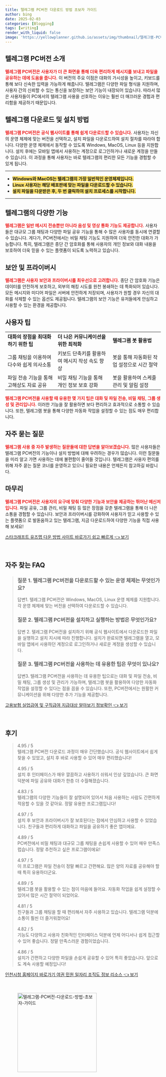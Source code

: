 ```yaml
---
title: 텔레그램 PC버전 다운로드 방법 초보자 가이드
author: bing
date: 2025-02-03
categories: [Blogging]
tags: [writing]
render_with_liquid: false
image: 'https://yellowplanner.github.io/assets/img/thumbnail/텔레그램-PC버전-다운로드-방법-초보자-가이드.webp'
---
```



<h2 id='텔레그램_PC버전_소개'>텔레그램 PC버전 소개</h2>

<p><b><span style="color: #ee2323;">텔레그램 PC버전은 사용자가 더 큰 화면을 통해 더욱 편리하게 메시지를 보내고 파일을 공유하는 데에 도움을 줍니다.</span></b> 이 버전의 주요 이점은 대화의 가시성을 높이고, 키보드를 통해 보다 신속한 입력을 가능하게 해줍니다. 텔레그램은 다양한 파일 형식을 지원하며, 사용자 간의 신뢰할 수 있는 통신을 보장하는 보안 기능이 내장되어 있습니다. 따라서 많은 사용자들이 PC에서의 텔레그램 사용을 선호하는 이유는 훨씬 더 매끄러운 경험과 편리함을 제공하기 때문입니다.</p>

<h2 id='텔레그램_다운로드_및_설치'>텔레그램 다운로드 및 설치 방법</h2>

<p><b><span style="color: #ee2323;">텔레그램 PC버전은 공식 웹사이트를 통해 쉽게 다운로드할 수 있습니다.</span></b> 사용자는 자신의 운영 체제에 맞는 버전을 선택하고, 설치 파일을 다운로드하여 설치 절차를 따라야 합니다. 다양한 운영 체제에서 동작할 수 있도록 Windows, MacOS, Linux 등을 지원합니다. 설치 후에는 모바일 앱에서 사용하는 계정으로 로그인하거나 새로운 계정을 만들 수 있습니다. 이 과정을 통해 사용자는 바로 텔레그램의 편리한 모든 기능을 경험할 수 있게 됩니다.</p>

<hr />

<ul>
    <li><b><span style="background-color: #ffe066;">Windows와 MacOS는 텔레그램의 가장 일반적인 운영체제입니다.</span></b></li>
    <li><b><span style="background-color: #ffe066;">Linux 사용자는 해당 배포판에 맞는 파일을 다운로드할 수 있습니다.</span></b></li>
    <li><b><span style="background-color: #ffe066;">설치 파일을 다운받은 후, 두 번 클릭하여 설치 프로세스를 시작합니다.</span></b></li>
</ul>

<hr />

<h2 id='텔레그램의_다양한_기능'>텔레그램의 다양한 기능</h2>

<p><b><span style="color: #ee2323;">텔레그램은 일반 메시지 전송뿐만 아니라 음성 및 영상 통화 기능도 제공합니다.</span></b> 사용자들은 대규모 그룹 채팅과 다양한 파일 공유 기능을 통해 수 많은 사용자를 동시에 연결할 수 있습니다. 게다가, PC버전에서는 비밀 채팅 기능도 지원하여 더욱 안전한 대화가 가능합니다. 특히, 텔레그램은 종단 간 암호화를 통해 사용자의 개인 정보와 대화 내용을 보호하여 더욱 믿을 수 있는 플랫폼이 되도록 노력하고 있습니다.</p>

<h2 id='보안_및_프라이버시'>보안 및 프라이버시</h2>

<p><b><span style="color: #ee2323;">텔레그램은 사용자 보안과 프라이버시를 최우선으로 고려합니다.</span></b> 종단 간 암호화 기능은 데이터를 안전하게 보호하고, 외부의 해킹 시도를 원천 봉쇄하는 데 특화되어 있습니다. 모든 메시지와 미디어 파일은 서버에 안전하게 저장되며, 사용자가 원할 경우 자신의 대화를 삭제할 수 있는 옵션도 제공됩니다. 텔레그램의 보안 기능은 유저들에게 안심하고 사용할 수 있는 환경을 제공합니다.</p>

<h2 id='사용자_팁'>사용자 팁</h2>

<table>
    <tr>
        <td><b>대화의 장점을 최대화하기 위한 팁</b></td>
        <td><b>더 나은 커뮤니케이션을 위한 최적화</b></td>
        <td><b>텔레그램 봇 활용법</b></td>
    </tr>
    <tr>
        <td>그룹 채팅을 이용하여 다수와 쉽게 의사소통</td>
        <td>키보드 단축키를 활용하여 메시지 작성 속도 향상</td>
        <td>봇을 통해 자동화된 작업 설정으로 시간 절약</td>
    </tr>
    <tr>
        <td>파일 전송 기능을 통해 고해상도 자료 공유</td>
        <td>비밀 채팅 기능을 통해 개인 정보 보호 강화</td>
        <td>봇을 활용하여 스케줄 관리 및 알림 설정</td>
    </tr>
</table>

<p><b><span style="color: #ee2323;">텔레그램 PC버전을 사용할 때 유용한 몇 가지 팁은 대화 및 파일 전송, 비밀 채팅, 그룹 생성 및 관리입니다.</span></b> 이러한 기능을 잘 활용하면 보다 편리하고 효과적으로 소통할 수 있습니다. 또한, 텔레그램 봇을 통해 다양한 자동화 작업을 설정할 수 있는 점도 매우 편리합니다.</p>

<h2 id='자주_묻는_질문'>자주 묻는 질문</h2>

<p><b><span style="color: #ee2323;">텔레그램 사용 중 자주 발생하는 질문들에 대한 답변을 알아보겠습니다.</span></b> 많은 사용자들은 텔레그램 PC버전의 기능이나 설치 방법에 대해 우려하는 경우가 많습니다. 이런 질문들을 미리 알고 가면 사용하는 데에 불편함이 줄어들 것입니다. 텔레그램은 사용자 편의를 위해 자주 묻는 질문 코너를 운영하고 있으니 필요한 내용은 언제든지 참고하길 바랍니다.</p>

<h2 id='마무리'>마무리</h2>

<p><b><span style="color: #ee2323;">텔레그램 PC버전은 사용자의 요구에 맞춰 다양한 기능과 보안을 제공하는 뛰어난 메신저입니다.</span></b> 파일 공유, 그룹 관리, 비밀 채팅 등 많은 장점을 갖춘 텔레그램을 통해 더 나은 소통을 경험할 수 있습니다. 보안과 프라이버시를 강화하여 사용자가 믿고 사용할 수 있는 플랫폼으 로 발돋움하고 있는 텔레그램, 지금 다운로드하여 다양한 기능을 직접 사용해 보세요!</p>


<p><a class="click-button" title="스타크래프트 유즈맵 다운 방법 사이트 바로가기 쉽고 빠르게" href="https://yellowplanner.github.io/posts/%EC%8A%A4%ED%83%80%ED%81%AC%EB%9E%98%ED%94%84%ED%8A%B8-%EC%9C%A0%EC%A6%88%EB%A7%B5-%EB%8B%A4%EC%9A%B4-%EB%B0%A9%EB%B2%95-%EC%82%AC%EC%9D%B4%ED%8A%B8-%EB%B0%94%EB%A1%9C%EA%B0%80%EA%B8%B0-%EC%89%BD%EA%B3%A0-%EB%B9%A0%EB%A5%B4%EA%B2%8C/" rel="dofollow">스타크래프트 유즈맵 다운 방법 사이트 바로가기 쉽고 빠르게 👈 보기</a></p><br>
<h2 id='자주_찾는_FAQ'>자주 찾는 FAQ</h2>
<div itemscope="" itemtype="https://schema.org/FAQPage"> 
<blockquote> 
<div itemscope="" itemprop="mainEntity" itemtype="https://schema.org/Question"> 
<h3 itemprop="name">질문 1. 텔레그램 PC버전을 다운로드할 수 있는 운영 체제는 무엇인가요?</h3> 
<div itemscope="" itemprop="acceptedAnswer" itemtype="https://schema.org/Answer"> 
<span itemprop="text"> 
<p>답변1. 텔레그램 PC버전은 Windows, MacOS, Linux 운영 체제를 지원합니다. 각 운영 체제에 맞는 버전을 선택하여 다운로드할 수 있습니다.</p> 
</span> 
</div> 
</div> 

<div itemscope="" itemprop="mainEntity" itemtype="https://schema.org/Question"> 
<h3 itemprop="name">질문 2. 텔레그램 PC버전을 설치하고 실행하는 방법은 무엇인가요?</h3> 
<div itemscope="" itemprop="acceptedAnswer" itemtype="https://schema.org/Answer"> 
<span itemprop="text"> 
<p>답변 2. 텔레그램 PC버전을 설치하기 위해 공식 웹사이트에서 다운로드한 파일을 실행하고 설치 지시에 따라 진행합니다. 설치가 완료되면 텔레그램을 열고, 모바일 앱에서 사용하던 계정으로 로그인하거나 새로운 계정을 생성할 수 있습니다.</p> 
</span> 
</div> 
</div> 

<div itemscope="" itemprop="mainEntity" itemtype="https://schema.org/Question"> 
<h3 itemprop="name">질문 3. 텔레그램 PC버전을 사용하는 데 유용한 팁은 무엇이 있나요?</h3> 
<div itemscope="" itemprop="acceptedAnswer" itemtype="https://schema.org/Answer"> 
<span itemprop="text"> 
<p>답변3. 텔레그램 PC버전을 사용하는 데 유용한 팁으로는 대화 및 파일 전송, 비밀 채팅, 그룹 생성 및 관리가 가능하며, 텔레그램 봇을 활용하여 다양한 자동화 작업을 설정할 수 있다는 점을 꼽을 수 있습니다. 또한, PC버전에서는 원활한 커뮤니케이션을 위해 다양한 추가 기능을 제공합니다.</p> 
</span> 
</div> 
</div> 
</blockquote> 
</div>
<p><a class="click-button" title="고용보험 실업급여 및 구직급여 지급대상 알아보기 정보확인" href="https://yellowplanner.github.io/posts/%EA%B3%A0%EC%9A%A9%EB%B3%B4%ED%97%98-%EC%8B%A4%EC%97%85%EA%B8%89%EC%97%AC-%EB%B0%8F-%EA%B5%AC%EC%A7%81%EA%B8%89%EC%97%AC-%EC%A7%80%EA%B8%89%EB%8C%80%EC%83%81-%EC%95%8C%EC%95%84%EB%B3%B4%EA%B8%B0-%EC%A0%95%EB%B3%B4%ED%99%95%EC%9D%B8/" rel="dofollow">고용보험 실업급여 및 구직급여 지급대상 알아보기 정보확인 👈 보기</a></p><br>
<h2 id='후기'>후기</h2>
<div itemscope itemtype="https://schema.org/Product">
  <blockquote>
  <div itemprop="review" itemscope itemtype="https://schema.org/Review">
      <div itemprop="reviewRating" itemscope itemtype="https://schema.org/Rating"> <span itemprop="ratingValue">4.95</span> / <span itemprop="bestRating">5</span> </div>
      <span itemprop="reviewBody">텔레그램 PC버전 다운로드 과정이 매우 간단했습니다. 공식 웹사이트에서 쉽게 찾을 수 있었고, 설치 후 바로 사용할 수 있어 매우 편리했습니다!</span>
  </div>
  <br>
  <div itemprop="review" itemscope itemtype="https://schema.org/Review">
      <div itemprop="reviewRating" itemscope itemtype="https://schema.org/Rating"> <span itemprop="ratingValue">4.95</span> / <span itemprop="bestRating">5</span> </div>
      <span itemprop="reviewBody">설치 후 인터페이스가 매우 깔끔하고 사용하기 쉬워서 인상 깊었습니다. 큰 화면 덕분에 파일 공유와 대화가 한층 더 수월해졌습니다.</span>
  </div>
  <br>
  <div itemprop="review" itemscope itemtype="https://schema.org/Review">
      <div itemprop="reviewRating" itemscope itemtype="https://schema.org/Rating"> <span itemprop="ratingValue">4.83</span> / <span itemprop="bestRating">5</span> </div>
      <span itemprop="reviewBody">텔레그램의 다양한 기능들이 잘 설명되어 있어서 처음 사용하는 사람도 간편하게 적응할 수 있을 것 같아요. 정말 유용한 프로그램입니다!</span>
  </div>
  <br>
  <div itemprop="review" itemscope itemtype="https://schema.org/Review">
      <div itemprop="reviewRating" itemscope itemtype="https://schema.org/Rating"> <span itemprop="ratingValue">4.97</span> / <span itemprop="bestRating">5</span> </div>
      <span itemprop="reviewBody">설치 후 보안과 프라이버시가 잘 보호된다는 점에서 안심하고 사용할 수 있었습니다. 친구들과 편리하게 대화하고 파일을 공유하기 좋은 앱이에요.</span>
  </div>
  <br>
  <div itemprop="review" itemscope itemtype="https://schema.org/Review">
      <div itemprop="reviewRating" itemscope itemtype="https://schema.org/Rating"> <span itemprop="ratingValue">4.89</span> / <span itemprop="bestRating">5</span> </div>
      <span itemprop="reviewBody">PC버전에서 비밀 채팅과 대규모 그룹 채팅을 손쉽게 사용할 수 있어 매우 만족스럽습니다. 정말 추천하고 싶은 프로그램이에요!</span>
  </div>
  <br>
  <div itemprop="review" itemscope itemtype="https://schema.org/Review">
      <div itemprop="reviewRating" itemscope itemtype="https://schema.org/Rating"> <span itemprop="ratingValue">4.97</span> / <span itemprop="bestRating">5</span> </div>
      <span itemprop="reviewBody">이 프로그램은 파일 전송이 정말 빠르고 간편해요. 많은 양의 자료를 공유해야 할 때 특히 유용하더군요.</span>
  </div>
  <br>
  <div itemprop="review" itemscope itemtype="https://schema.org/Review">
      <div itemprop="reviewRating" itemscope itemtype="https://schema.org/Rating"> <span itemprop="ratingValue">4.89</span> / <span itemprop="bestRating">5</span> </div>
      <span itemprop="reviewBody">텔레그램 봇을 활용할 수 있는 점이 마음에 들어요. 자동화 작업을 쉽게 설정할 수 있어서 많은 시간 절약이 되었어요.</span>
  </div>
  <br>
  <div itemprop="review" itemscope itemtype="https://schema.org/Review">
      <div itemprop="reviewRating" itemscope itemtype="https://schema.org/Rating"> <span itemprop="ratingValue">4.81</span> / <span itemprop="bestRating">5</span> </div>
      <span itemprop="reviewBody">친구들과 그룹 채팅을 할 때 편리해서 자주 사용하고 있습니다. 텔레그램 덕분에 소통이 훨씬 더 즐거워졌어요!</span>
  </div>
  <br>
  <div itemprop="review" itemscope itemtype="https://schema.org/Review">
      <div itemprop="reviewRating" itemscope itemtype="https://schema.org/Rating"> <span itemprop="ratingValue">4.82</span> / <span itemprop="bestRating">5</span> </div>
      <span itemprop="reviewBody">기능도 다양하고 사용자 친화적인 인터페이스 덕분에 언제 어디서나 쉽게 접근할 수 있어 좋습니다. 정말 만족스러운 경험이었습니다.</span>
  </div>
  <br>
  <div itemprop="review" itemscope itemtype="https://schema.org/Review">
      <div itemprop="reviewRating" itemscope itemtype="https://schema.org/Rating"> <span itemprop="ratingValue">4.86</span> / <span itemprop="bestRating">5</span> </div>
      <span itemprop="reviewBody">설치가 간편하고 다양한 파일을 손쉽게 공유할 수 있어 특히 좋았습니다. 앞으로도 계속 사용할 예정입니다!</span>
  </div>
  </blockquote>
</div>
<p><a class="click-button" title="인천시청 홈페이지 바로가기 여권 민원 일자리 조직도 정보 리소스" href="https://yellowplanner.github.io/posts/%EC%9D%B8%EC%B2%9C%EC%8B%9C%EC%B2%AD-%ED%99%88%ED%8E%98%EC%9D%B4%EC%A7%80-%EB%B0%94%EB%A1%9C%EA%B0%80%EA%B8%B0-%EC%97%AC%EA%B6%8C-%EB%AF%BC%EC%9B%90-%EC%9D%BC%EC%9E%90%EB%A6%AC-%EC%A1%B0%EC%A7%81%EB%8F%84-%EC%A0%95%EB%B3%B4-%EB%A6%AC%EC%86%8C%EC%8A%A4/" rel="dofollow">인천시청 홈페이지 바로가기 여권 민원 일자리 조직도 정보 리소스 👈 보기</a></p><br>
<figure class="image"><img src="https://yellowplanner.github.io/assets/img/thumbnail/텔레그램-PC버전-다운로드-방법-초보자-가이드.webp" alt="텔레그램-PC버전-다운로드-방법-초보자-가이드" width="256" height="256"></figure>